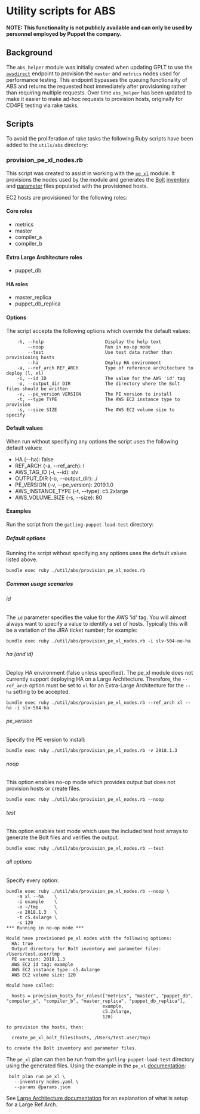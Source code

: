 # Utility scripts for ABS

**NOTE: This functionality is not publicly available and can only be used by
personnel employed by Puppet the company.**

## Background
The `abs_helper` module was initially created when updating GPLT to use the [`awsdirect`](https://github.com/puppetlabs/always-be-scheduling#apiv2awsdirect)
endpoint to provision the `master` and `metrics` nodes used for performance testing.
This endpoint bypasses the queuing functionality of ABS and returns the requested host immediately after provisioning rather than requiring multiple requests.
Over time `abs_helper` has been updated to make it easier to make ad-hoc requests to provision hosts, originally for CD4PE testing via rake tasks.

## Scripts
To avoid the proliferation of rake tasks the following Ruby scripts have been added to the `utils/abs` directory:

### provision_pe_xl_nodes.rb
This script was created to assist in working with the [`pe_xl`](https://github.com/reidmv/reidmv-pe_xl) module.
It provisions the nodes used by the module and generates the [Bolt](https://github.com/puppetlabs/bolt) [inventory](https://puppet.com/docs/bolt/latest/inventory_file.html) and [parameter](https://puppet.com/docs/bolt/latest/writing_tasks.html#concept-21) files populated with the provisioned hosts.

EC2 hosts are provisioned for the following roles:

#### Core roles
* metrics
* master
* compiler_a
* compiler_b

#### Extra Large Architecture roles
* puppet_db

#### HA roles
* master_replica
* puppet_db_replica

#### Options
The script accepts the following options which override the default values:
```
    -h, --help                       Display the help text
        --noop                       Run in no-op mode
        --test                       Use test data rather than provisioning hosts
        --ha                         Deploy HA environment
    -a, --ref_arch REF_ARCH          Type of reference architecture to deploy (l, xl)
    -i, --id ID                      The value for the AWS 'id' tag
    -o, --output_dir DIR             The directory where the Bolt files should be written
    -v, --pe_version VERSION         The PE version to install
    -t, --type TYPE                  The AWS EC2 instance type to provision
    -s, --size SIZE                  The AWS EC2 volume size to specify
```

#### Default values
When run without specifying any options the script uses the following default values:

* HA (--ha): false
* REF_ARCH (-a, --ref_arch): l
* AWS_TAG_ID (-i, --id): slv
* OUTPUT_DIR (-o, --output_dir): ./
* PE_VERSION (-v, --pe_version): 2019.1.0
* AWS_INSTANCE_TYPE (-t, --type): c5.2xlarge
* AWS_VOLUME_SIZE (-s, --size): 80


#### Examples
Run the script from the `gatling-puppet-load-test` directory:

##### Default options
Running the script without specifying any options uses the default values listed above.
```
bundle exec ruby ./util/abs/provision_pe_xl_nodes.rb
```

##### Common usage scenarios

###### id
The `id` parameter specifies the value for the AWS 'id' tag.
You will almost always want to specify a value to identify a set of hosts.
Typically this will be a variation of the JIRA ticket number; for example:
```
bundle exec ruby ./util/abs/provision_pe_xl_nodes.rb -i slv-504-no-ha
```

###### ha (and id)
Deploy HA environment (false unless specified).  The pe_xl module does not
currently support deploying HA on a Large Architecture.  Therefore, the
`--ref_arch` option must be set to `xl` for an Extra-Large Architecture for
the `--ha` setting to be accepted.
```
bundle exec ruby ./util/abs/provision_pe_xl_nodes.rb --ref_arch xl --ha -i slv-504-ha
```

###### pe_version
Specify the PE version to install:
```
bundle exec ruby ./util/abs/provision_pe_xl_nodes.rb -v 2018.1.3
```

###### noop
This option enables no-op mode which provides output but does not provision hosts or create files.
```
bundle exec ruby ./util/abs/provision_pe_xl_nodes.rb --noop
```

###### test
This option enables test mode which uses the included test host arrays to generate the Bolt files and verifies the output.
```
bundle exec ruby ./util/abs/provision_pe_xl_nodes.rb --test
```

###### all options
Specify every option:
```
bundle exec ruby ./util/abs/provision_pe_xl_nodes.rb --noop \
    -a xl --ha    \
    -i example    \
    -o ~/tmp      \
    -v 2018.1.3   \
    -t c5.4xlarge \
    -s 120
*** Running in no-op mode ***

Would have provisioned pe_xl nodes with the following options:
  HA: true
  Output directory for Bolt inventory and parameter files: /Users/test.user/tmp
  PE version: 2018.1.3
  AWS EC2 id tag: example
  AWS EC2 instance type: c5.4xlarge
  AWS EC2 volume size: 120

Would have called:

  hosts = provision_hosts_for_roles(["metrics", "master", "puppet_db", "compiler_a", "compiler_b", "master_replica", "puppet_db_replica"],
                                    example,
                                    c5.2xlarge,
                                    120)

to provision the hosts, then:

  create_pe_xl_bolt_files(hosts, /Users/test.user/tmp)

to create the Bolt inventory and parameter files.
```

The `pe_xl` plan can then be run from the `gatling-puppet-load-test` directory using the generated files.
Using the example in the `pe_xl` [documentation](https://github.com/reidmv/reidmv-pe_xl/blob/master/documentation/basic_usage.md#basic-usage-instructions):
```
 bolt plan run pe_xl \
   --inventory nodes.yaml \
   --params @params.json
```
See [Large Architecture documentation](https://github.com/reidmv/reidmv-pe_xl/blob/master/documentation/large_deploy.md)
for an explanation of what is setup for a Large Ref Arch.
